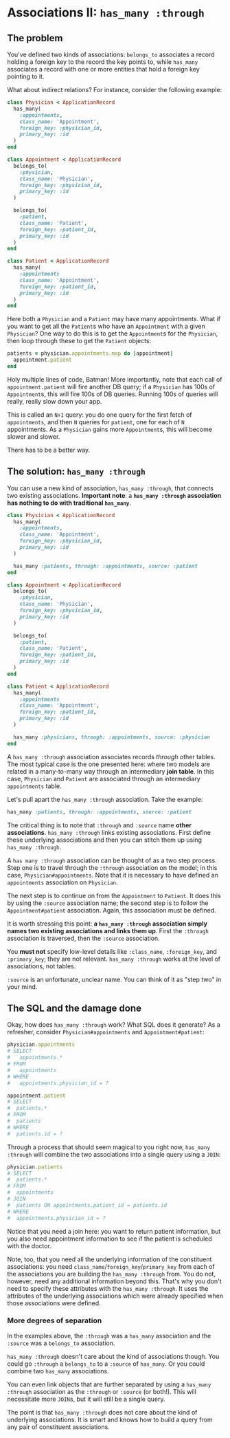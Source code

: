 # Associations II: `has_many :through`

## The problem

You've defined two kinds of associations: `belongs_to` associates a record
holding a foreign key to the record the key points to, while `has_many`
associates a record with one or more entities that hold a foreign key pointing
to it.

What about indirect relations? For instance, consider the following example:

```ruby
class Physician < ApplicationRecord
  has_many(
    :appointments,
    class_name: 'Appointment',
    foreign_key: :physician_id,
    primary_key: :id
  )
end

class Appointment < ApplicationRecord
  belongs_to(
    :physician,
    class_name: 'Physician',
    foreign_key: :physician_id,
    primary_key: :id
  )

  belongs_to(
    :patient,
    class_name: 'Patient',
    foreign_key: :patient_id,
    primary_key: :id
  )
end

class Patient < ApplicationRecord
  has_many(
    :appointments
    class_name: 'Appointment',
    foreign_key: :patient_id,
    primary_key: :id
  )
end
```

Here both a `Physician` and a `Patient` may have many appointments. What if you
want to get all the `Patient`s who have an `Appointment` with a given
`Physician`? One way to do this is to get the `Appointment`s for the
`Physician`, then loop through these to get the `Patient` objects:

```ruby
patients = physician.appointments.map do |appointment|
  appointment.patient
end
```

Holy multiple lines of code, Batman! More importantly, note that each call of
`appointment.patient` will fire another DB query; if a `Physician` has 100s of
`Appointment`s, this will fire 100s of DB queries. Running 100s of queries will
really, really slow down your app.

This is called an `N+1` query: you do one query for the first fetch of
`appointments`, and then `N` queries for `patient`, one for each of `N`
appointments. As a `Physician` gains more `Appointment`s, this will become 
slower and slower.

There has to be a better way.

## The solution: `has_many :through`

You can use a new kind of association, `has_many :through`, that connects two
existing associations. **Important note**: a **`has_many :through` association
has nothing to do with traditional `has_many`**.

```ruby
class Physician < ApplicationRecord
  has_many(
    :appointments,
    class_name: 'Appointment',
    foreign_key: :physician_id,
    primary_key: :id
  )

  has_many :patients, through: :appointments, source: :patient
end

class Appointment < ApplicationRecord
  belongs_to(
    :physician,
    class_name: 'Physician',
    foreign_key: :physician_id,
    primary_key: :id
  )

  belongs_to(
    :patient,
    class_name: 'Patient',
    foreign_key: :patient_id,
    primary_key: :id
  )
end

class Patient < ApplicationRecord
  has_many(
    :appointments
    class_name: 'Appointment',
    foreign_key: :patient_id,
    primary_key: :id
  )

  has_many :physicians, through: :appointments, source: :physician
end
```

A `has_many :through` association associates records *through* other tables. The
most typical case is the one presented here: where two models are related in a
many-to-many way through an intermediary **join table**. In this case,
`Physician` and `Patient` are associated through an intermediary `appointments`
table.

Let's pull apart the `has_many :through` association. Take the example:

```ruby
has_many :patients, through: :appointments, source: :patient
```

The critical thing is to note that `:through` and `:source` name **other
associations**. `has_many :through` links existing associations. First define
these underlying associations and then you can stitch them up using `has_many
:through`.

A `has many :through` association can be thought of as a two step process. Step
one is to travel through the `:through` association on the model; in this case,
`Physician#appointments`. Note that it is necessary to have defined an
`appointments` association on `Physician`.

The next step is to continue on from the `Appointment` to `Patient`. It does
this by using the `:source` association name; the second step is to follow the
`Appointment#patient` association. Again, this association must be defined.

It is worth stressing this point: **a `has_many :through` association simply
names two existing associations and links them up**. First the `:through`
association is traversed, then the `:source` association.

You **must not** specify low-level details like `:class_name`, `:foreign_key`,
and `:primary_key`; they are not relevant. `has_many :through` works at the
level of associations, not tables.

`:source` is an unfortunate, unclear name. You can think of it as "step two" in
your mind.

## The SQL and the damage done

Okay, how does `has_many :through` work? What SQL does it generate? As a
refresher, consider `Physician#appointments` and `Appointment#patient`:

```ruby
physician.appointments
# SELECT
#   appointments.*
# FROM
#   appointments
# WHERE
#   appointments.physician_id = ?

appointment.patient
# SELECT
#  patients.*
# FROM
#  patients
# WHERE
#  patients.id = ?
```

Through a process that should seem magical to you right now, `has_many :through`
will combine the two associations into a single query using a `JOIN`:

```ruby
physician.patients
# SELECT
#  patients.*
# FROM
#  appointments
# JOIN
#  patients ON appointments.patient_id = patients.id
# WHERE
#  appointments.physician_id = ?
```

Notice that you need a join here: you want to return patient information, but
you also need appointment information to see if the patient is scheduled with
the doctor.

Note, too, that you need all the underlying information of the constituent
associations: you need `class_name`/`foreign_key`/`primary_key` from each of the
associations you are building the `has_many :through` from. You do not, however,
need any additional information beyond this. That's why you don't need to
specify these attributes with the `has_many :through`. It uses the attributes of
the underlying associations which were already specified when those associations
were defined.

### More degrees of separation

In the examples above, the `:through` was a `has_many` association and the
`:source` was a `belongs_to` association.

`has_many :through` doesn't care about the kind of associations though. You
could go `:through` a `belongs_to` to a `:source` of `has_many`. Or you could
combine two `has_many` associations.

You can even link objects that are further separated by using a `has_many
:through` association as the `:through` or `:source` (or both!). This will
necessitate more `JOIN`s, but it will still be a single query.

The point is that `has_many :through` does not care about the kind of underlying
associations. It is smart and knows how to build a query from any pair of
constituent associations.
